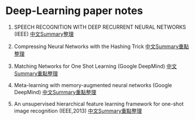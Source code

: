 # Deep-Learning paper notes

1. SPEECH RECOGNITION WITH DEEP RECURRENT NEURAL NETWORKS (IEEE)
[中文Summary整理](https://github.com/jasminehung/Deep-Learning-paper/blob/master/Speech%20Recognition%20with%20Deep%20Recurrent%20Neural%20Networks.md)

2. Compressing Neural Networks with the Hashing Trick
[中文Summary重點整理](https://github.com/jasminehung/Deep-Learning-paper/blob/master/Compressing%20Neural%20Networks%20with%20the%20Hashing%20Trick.md)

3. Matching Networks for One Shot Learning (Google DeepMind)
[中文Summary重點整理](https://github.com/jasminehung/Deep-Learning-paper/blob/master/Matching%20Networks%20for%20One%20Shot%20Learning.md)

4. Meta-learning with memory-augmented neural networks (Google DeepMind)
[中文Summary重點整理]()

4. An unsupervised hierarchical feature learning framework for one-shot image recognition (IEEE,2013)
[中文Summary重點整理]()
